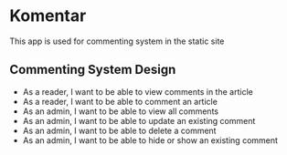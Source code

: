 # Komentar

This app is used for commenting system in the static site

## Commenting System Design

- As a reader, I want to be able to view comments in the article
- As a reader, I want to be able to comment an article
- As an admin, I want to be able to view all comments
- As an admin, I want to be able to update an existing comment
- As an admin, I want to be able to delete a comment
- As an admin, I want to be able to hide or show an existing comment
